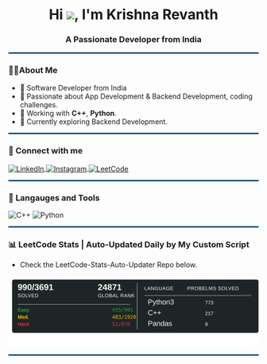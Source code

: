 <h1 align="center">Hi <img src="https://media.giphy.com/media/hvRJCLFzcasrR4ia7z/giphy.gif" width="30px"/>, I'm Krishna Revanth</h1>
<h3 align="center">A Passionate Developer from India</h3>
<hr style="border:1px solid #0e75b6;"/>

### 👨‍💻About Me
- 🔹 Software Developer from India
- 🔹 Passionate about App Development & Backend Development, coding challenges.
- 🔹 Working with **C++**, **Python**.
- 🔹 Currently exploring Backend Development.

<hr style="border:1px solid #0e75b6;">

### 🔗 Connect with me
<p align="left">
  <a href="https://linkedin.com/in/krishna-revanth-karra-CR7" target="blank">
    <img align="center" src="https://img.shields.io/badge/LinkedIn-%230077B5.svg?style=for-the-badge&logo=linkedin&logoColor=white" alt="LinkedIn" />
  </a>
  <a href="https://instagram.com/krishna_revanth_karra" target="blank">
    <img align="center" src="https://img.shields.io/badge/Instagram-%23E4405F.svg?style=for-the-badge&logo=instagram&logoColor=white" alt="Instagram" />
  </a>
  <a href="https://www.leetcode.com/Krishna_Revanth_Karra" target="blank">
    <img align="center" src="https://img.shields.io/badge/LeetCode-%23FFA116.svg?style=for-the-badge&logo=leetcode&logoColor=white" alt="LeetCode" />
  </a>
</p>

<hr style="border:1px solid #0e75b6;">

### 💼 Langauges and Tools
<p align="left"> 
  <img src="https://img.shields.io/badge/C++-%2300599C.svg?style=for-the-badge&logo=c%2B%2B&logoColor=white" alt="C++" />
  <img src="https://img.shields.io/badge/Python-%233776AB.svg?style=for-the-badge&logo=python&logoColor=white" alt="Python" />
  <!--
  <img src="https://img.shields.io/badge/Dart-%230175C2.svg?style=for-the-badge&logo=dart&logoColor=white" alt="Dart" />
  <img src="https://img.shields.io/badge/Flutter-%2302569B.svg?style=for-the-badge&logo=flutter&logoColor=white" alt="Flutter" />
  -->
</p>

<hr style="border:1px solid #0e75b6;">

### 📊 LeetCode Stats | Auto-Updated Daily by My Custom Script
- Check the LeetCode-Stats-Auto-Updater Repo below.
<p align="center">
<!-- LEETCODE_STATS_START -->
<img align="center"
                src ="https://raw.githubusercontent.com/Krishnarevanthkarra/LeetCode-Stats-Auto-Updater/main/Display.svg?cache_bust=1758849451"
                alt ="LeetCodeStats"
                />
<!-- LEETCODE_STATS_END -->
</p>

<hr style="border:1px solid #0e75b6;">

<!--
### 📊 GitHub Stats
<p align="center">
  <img src="https://github-readme-stats.vercel.app/api/top-langs?username=Krishnarevanthkarra&show_icons=true&locale=en&layout=compact&theme=radical" alt="Top Languages" />
</p>

<p align="center">
  <img src="https://github-readme-stats.vercel.app/api?username=Krishnarevanthkarra&show_icons=true&locale=en&theme=radical" alt="GitHub Stats" />
</p>

<p align="center">
  <img src="https://github-readme-streak-stats.herokuapp.com/?user=Krishnarevanthkarra&theme=radical" alt="GitHub Streak" />
</p>
-->
